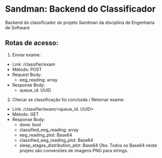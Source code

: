 # Sandman: Backend do Classificador
Backend do classificador do projeto Sandman da disciplina de Engenharia de Software

## Rotas de acesso:
1. Enviar exame:
  - Link: /classifier/exam
  - Método: POST
  - Request Body:
    - eeg_reading: array<float>
  - Response Body:
    - queue_id: UUID 
2. Checar se classificação foi concluida / Retornar exame:
  - Link: /classifier/exam/<queue_id: UUID>
  - Método: GET
  - Response Body:
    - done: bool 
    - classified_eeg_reading: array<int>
    - eeg_reading_plot: Base64
    - classified_eeg_reading_plot: Base64
    - sleep_stages_distribution_plot: Base64
Obs: Todos os Base64 neste projeto são conversões de imagens PNG para strings.
